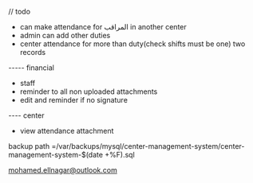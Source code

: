 // todo
- can make attendance for المراقب in another center
- admin can add other duties
- center attendance for more than duty(check shifts must be one) two records
<!-- - total shift (remove) -> dashboard -->
<!-- - exams (old and new )-> dashboard -->
<!-- - remove overall summary -->
<!-- - users status chart -->
<!-- - uncompleted tab -->
<!-- - admin edit users profile( no attachments) -->
<!-- - admin can edit attendance -->
<!-- - can delete dayAttendance -->

----- financial
- staff
- reminder to all non uploaded attachments
- edit and reminder if no signature
<!-- - download all attachment links -->

---- center
- view attendance attachment


<!-- -- add filter by duty -->


<!-- $2b$10$UsY5bEAErH9PGymKdqDl..YGWnhN61cku9lMqRIvK6s8y.D3Hc38K   -->
<!-- Moe@#01022923659 -->
backup path =/var/backups/mysql/center-management-system/center-management-system-$(date +\%F).sql

mohamed.ellnagar@outlook.com
